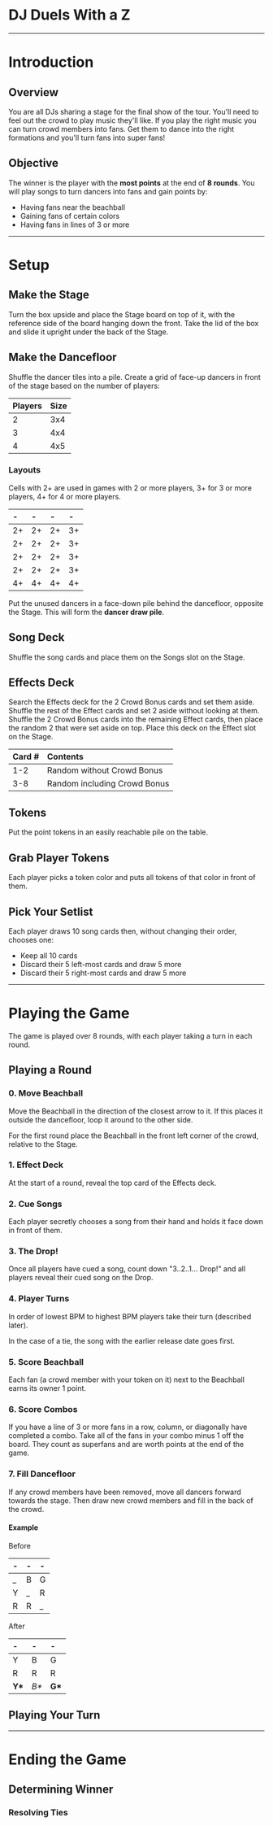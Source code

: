 # DJ Duels With a Z

---

# Introduction
## Overview
You are all DJs sharing a stage for the final show of the tour. You'll need to feel out the crowd to play music they'll like. If you play the right music you can turn crowd members into fans. Get them to dance into the right formations and you'll turn fans into super fans!

## Objective
The winner is the player with the **most points** at the end of **8 rounds**. You will play songs to turn dancers into fans and gain points by:

 - Having fans near the beachball
 - Gaining fans of certain colors
 - Having fans in lines of 3 or more

---

# Setup

## Make the Stage
Turn the box upside and place the Stage board on top of it, with the reference side of the board hanging down the front. Take the lid of the box and slide it upright under the back of the Stage.

## Make the Dancefloor
Shuffle the dancer tiles into a pile. Create a grid of face-up dancers in front of the stage based on the number of players:

|Players|Size|
|:--|:--|
|2|3x4|
|3|4x4|
|4|4x5|

### Layouts
Cells with 2+ are used in games with 2 or more players, 3+ for 3 or more players, 4+ for 4 or more players.

|-|-|-|-|
|:--|:--|:--|:--|
|2+|2+|2+|3+|
|2+|2+|2+|3+|
|2+|2+|2+|3+|
|2+|2+|2+|3+|
|4+|4+|4+|4+|

Put the unused dancers in a face-down pile behind the dancefloor, opposite the Stage. This will form the **dancer draw pile**.

## Song Deck
Shuffle the song cards and place them on the Songs slot on the Stage.

## Effects Deck
Search the Effects deck for the 2 Crowd Bonus cards and set them aside. Shuffle the rest of the Effect cards and set 2 aside without looking at them. Shuffle the 2 Crowd Bonus cards into the remaining Effect cards, then place the random 2 that were set aside on top. Place this deck on the Effect slot on the Stage.

|Card #|Contents|
|:--|:--|
|1-2|Random without Crowd Bonus|
|3-8|Random including Crowd Bonus|

## Tokens
Put the point tokens in an easily reachable pile on the table.

## Grab Player Tokens
Each player picks a token color and puts all tokens of that color in front of them.

## Pick Your Setlist
Each player draws 10 song cards then, without changing their order, chooses one:

 - Keep all 10 cards
 - Discard their 5 left-most cards and draw 5 more
 - Discard their 5 right-most cards and draw 5 more

---

# Playing the Game
The game is played over 8 rounds, with each player taking a turn in each round.

## Playing a Round

### 0. Move Beachball
Move the Beachball in the direction of the closest arrow to it. If this places it outside the dancefloor, loop it around to the other side.

For the first round place the Beachball in the front left corner of the crowd, relative to the Stage.

### 1. Effect Deck
At the start of a round, reveal the top card of the Effects deck.

### 2. Cue Songs
Each player secretly chooses a song from their hand and holds it face down in front of them.

### 3. The Drop!
Once all players have cued a song, count down "3..2..1... Drop!" and all players reveal their cued song on the Drop.

### 4. Player Turns
In order of lowest BPM to highest BPM players take their turn (described later).

In the case of a tie, the song with the earlier release date goes first.

### 5. Score Beachball
Each fan (a crowd member with your token on it) next to the Beachball earns its owner 1 point.

### 6. Score Combos
If you have a line of 3 or more fans in a row, column, or diagonally have completed a combo. Take all of the fans in your combo minus 1 off the board. They count as superfans and are worth points at the end of the game.

### 7. Fill Dancefloor

If any crowd members have been removed, move all dancers forward towards the stage. Then draw new crowd members and fill in the back of the crowd.

#### Example
Before

|-|-|-|
|:--|:--|:--|
|_|B|G|
|Y|_|R|
|R|R|_|

After

|-|-|-|
|:--|:--|:--|
|Y|B|G|
|R|R|R|
|**Y\***|**B*\**|**G\***|


## Playing Your Turn

---

# Ending the Game



## Determining Winner

### Resolving Ties
